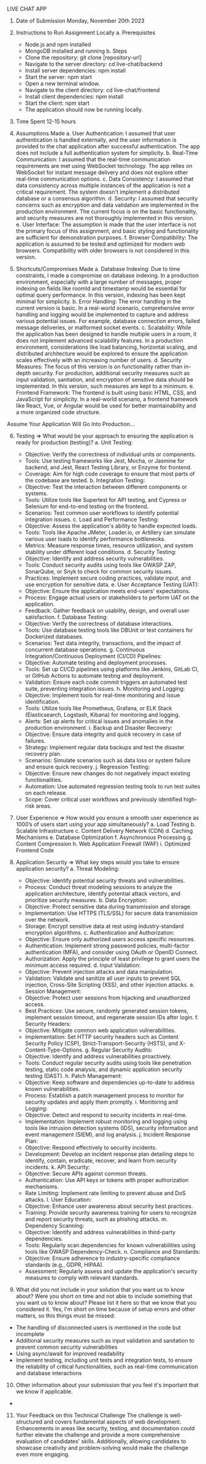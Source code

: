 LIVE CHAT APP

1. Date of Submission
   Monday, November 20th 2023
   
2. Instructions to Run Assignment Locally
   a. Prerequisites
      - Node.js and npm installed
      - MongoDB installed and running
   b. Steps
      - Clone the repository: git clone [repository-url]
      - Navigate to the server directory: cd live-chat/backend
      - Install server dependencies: npm install
      - Start the server: npm start
      - Open a new terminal window.
      - Navigate to the client directory: cd live-chat/frontend
      - Install client dependencies: npm install
      - Start the client: npm start
      - The application should now be running locally.
        
3. Time Spent
   12-15 hours
   
4. Assumptions Made
   a. User Authentication: I assumed that user authentication is handled externally, and the user information is provided to the chat application after successful                authentication. The app does not include a full authentication system for simplicity.
   b. Real-Time Communication: I assumed that the real-time communication requirements are met using WebSocket technology. The app relies on WebSocket for instant message        delivery and does not explore other real-time communication options.
   c. Data Consistency: I assumed that data consistency across multiple instances of the application is not a critical requirement. The system doesn't implement a                distributed database or a consensus algorithm.
   d. Security: I assumed that security concerns such as encryption and data validation are implemented in the production environment. The current focus is on the basic          functionality, and security measures are not thoroughly implemented in this version.
   e. User Interface: The assumption is made that the user interface is not the primary focus of this assignment, and basic styling and functionality are sufficient for          demonstration purposes.
   f. Browser Compatibility: The application is assumed to be tested and optimized for modern web browsers. Compatibility with older browsers is not considered in this           version.
   
5. Shortcuts/Compromises Made
   a. Database Indexing: Due to time constraints, I made a compromise on database indexing. In a production environment, especially with a large number of messages, proper       indexing on fields like roomId and timestamp would be essential for optimal query performance. In this version, indexing has been kept minimal for simplicity.
   b. Error Handling: The error handling in the current version is basic. In a real-world scenario, comprehensive error handling and logging would be implemented to              capture and address various potential issues. For example, database connection errors, failed message deliveries, or malformed socket events.
   c. Scalability: While the application has been designed to handle multiple users in a room, it does not implement advanced scalability features. In a production               environment, considerations like load balancing, horizontal scaling, and distributed architecture would be explored to ensure the application scales effectively with       an increasing number of users.
   d. Security Measures: The focus of this version is on functionality rather than in-depth security. For production, additional security measures such as input                  validation, sanitation, and encryption of sensitive data should be implemented. In this version, such measures are kept to a minimum.
   e. Frontend Framework: The frontend is built using basic HTML, CSS, and JavaScript for simplicity. In a real-world scenario, a frontend framework like React, Vue, or          Angular would be used for better maintainability and a more organized code structure.

Assume Your Application Will Go Into Production...

6. Testing => What would be your approach to ensuring the application is ready for production (testing)?
   a. Unit Testing:
      - Objective: Verify the correctness of individual units or components.
      - Tools: Use testing frameworks like Jest, Mocha, or Jasmine for backend, and Jest, React Testing Library, or Enzyme for frontend.
      - Coverage: Aim for high code coverage to ensure that most parts of the codebase are tested.
   b. Integration Testing:
      - Objective: Test the interaction between different components or systems.
      - Tools: Utilize tools like Supertest for API testing, and Cypress or Selenium for end-to-end testing on the frontend.
      - Scenarios: Test common user workflows to identify potential integration issues.
   c. Load and Performance Testing:
      - Objective: Assess the application's ability to handle expected loads.
      - Tools: Tools like Apache JMeter, Loader.io, or Artillery can simulate various user loads to identify performance bottlenecks.
      - Metrics: Measure response times, resource utilization, and system stability under different load conditions.
   d. Security Testing:
      - Objective: Identify and address security vulnerabilities.
      - Tools: Conduct security audits using tools like OWASP ZAP, SonarQube, or Snyk to check for common security issues.
      - Practices: Implement secure coding practices, validate input, and use encryption for sensitive data.
   e. User Acceptance Testing (UAT):
      - Objective: Ensure the application meets end-users' expectations.
      - Process: Engage actual users or stakeholders to perform UAT on the application.
      - Feedback: Gather feedback on usability, design, and overall user satisfaction.
   f. Database Testing:
      - Objective: Verify the correctness of database interactions.
      - Tools: Use database testing tools like DBUnit or test containers for Dockerized databases.
      - Scenarios: Test data integrity, transactions, and the impact of concurrent database operations.
   g. Continuous Integration/Continuous Deployment (CI/CD) Pipelines:
      - Objective: Automate testing and deployment processes.
      - Tools: Set up CI/CD pipelines using platforms like Jenkins, GitLab CI, or GitHub Actions to automate testing and deployment.
      - Validation: Ensure each code commit triggers an automated test suite, preventing integration issues.
   h. Monitoring and Logging:
      - Objective: Implement tools for real-time monitoring and issue identification.
      - Tools: Utilize tools like Prometheus, Grafana, or ELK Stack (Elasticsearch, Logstash, Kibana) for monitoring and logging.
      - Alerts: Set up alerts for critical issues and anomalies in the production environment.
   i. Backup and Disaster Recovery:
      - Objective: Ensure data integrity and quick recovery in case of failures.
      - Strategy: Implement regular data backups and test the disaster recovery plan.
      - Scenarios: Simulate scenarios such as data loss or system failure and ensure quick recovery.
   j. Regression Testing:
      - Objective: Ensure new changes do not negatively impact existing functionalities.
      - Automation: Use automated regression testing tools to run test suites on each release.
      - Scope: Cover critical user workflows and previously identified high-risk areas.

7. User Experience => How would you ensure a smooth user experience as 1000’s of users start using your app simultaneously?
   a. Load Testing
   b. Scalable Infrastructure
   c. Content Delivery Network (CDN)
   d. Caching Mechanisms
   e. Database Optimization
   f. Asynchronous Processing
   g. Content Compression
   h. Web Application Firewall (WAF)
   i. Optimized Frontend Code

8. Application Security => What key steps would you take to ensure application security?
   a. Threat Modeling:
      - Objective: Identify potential security threats and vulnerabilities.
      - Process: Conduct threat modeling sessions to analyze the application architecture, identify potential attack vectors, and prioritize security measures.
   b. Data Encryption:
      - Objective: Protect sensitive data during transmission and storage.
      - Implementation: Use HTTPS (TLS/SSL) for secure data transmission over the network.
      - Storage: Encrypt sensitive data at rest using industry-standard encryption algorithms.
   c. Authentication and Authorization:
      - Objective: Ensure only authorized users access specific resources.
      - Authentication: Implement strong password policies, multi-factor authentication (MFA), and consider using OAuth or OpenID Connect.
      - Authorization: Apply the principle of least privilege to grant users the minimum access required.
   d. Input Validation:
      - Objective: Prevent injection attacks and data manipulation.
      - Validation: Validate and sanitize all user inputs to prevent SQL injection, Cross-Site Scripting (XSS), and other injection attacks.
   e. Session Management:
      - Objective: Protect user sessions from hijacking and unauthorized access.
      - Best Practices: Use secure, randomly generated session tokens, implement session timeout, and regenerate session IDs after login.
   f. Security Headers:
      - Objective: Mitigate common web application vulnerabilities.
      - Implementation: Set HTTP security headers such as Content Security Policy (CSP), Strict-Transport-Security (HSTS), and X-Content-Type-Options.
   g. Regular Security Audits:
      - Objective: Identify and address vulnerabilities proactively.
      - Tools: Conduct regular security audits using tools like penetration testing, static code analysis, and dynamic application security testing (DAST).
   h. Patch Management:
      - Objective: Keep software and dependencies up-to-date to address known vulnerabilities.
      - Process: Establish a patch management process to monitor for security updates and apply them promptly.
   i. Monitoring and Logging:
      - Objective: Detect and respond to security incidents in real-time.
      - Implementation: Implement robust monitoring and logging using tools like intrusion detection systems (IDS), security information and event management (SIEM), and           log analysis.
   j. Incident Response Plan:
      - Objective: Respond effectively to security incidents.
      - Development: Develop an incident response plan detailing steps to identify, contain, eradicate, recover, and learn from security incidents.
   k. API Security:
      - Objective: Secure APIs against common threats.
      - Authentication: Use API keys or tokens with proper authorization mechanisms.
      - Rate Limiting: Implement rate limiting to prevent abuse and DoS attacks.
   l. User Education:
      - Objective: Enhance user awareness about security best practices.
      - Training: Provide security awareness training for users to recognize and report security threats, such as phishing attacks.
   m. Dependency Scanning:
      - Objective: Identify and address vulnerabilities in third-party dependencies.
      - Tools: Regularly scan dependencies for known vulnerabilities using tools like OWASP Dependency-Check.
   n. Compliance and Standards:
      - Objective: Ensure adherence to industry-specific compliance standards (e.g., GDPR, HIPAA).
      - Assessment: Regularly assess and update the application's security measures to comply with relevant standards.

9. What did you not include in your solution that you want us to know about? Were you short on time and not able to include something that you want us to know about? Please list it here so that we know that you considered it.
Yes, I'm short on time because of setup errors and other matters, so this things must be missed:
- The handling of disconnected users is mentioned in the code but incomplete
- Additional security measures such as input validation and sanitation to prevent common security vulnerabilities
- Using async/await for improved readability
- Implement testing, including unit tests and integration tests, to ensure the reliability of critical functionalities, such as real-time communication and database interactions

10. Other information about your submission that you feel it's important that we know if
applicable.
-

11. Your Feedback on this Technical Challenge
The challenge is well-structured and covers fundamental aspects of web development. Enhancements in areas like security, testing, and documentation could further elevate the challenge and provide a more comprehensive evaluation of candidates' skills. Additionally, allowing candidates to showcase creativity and problem-solving would make the challenge even more engaging.
